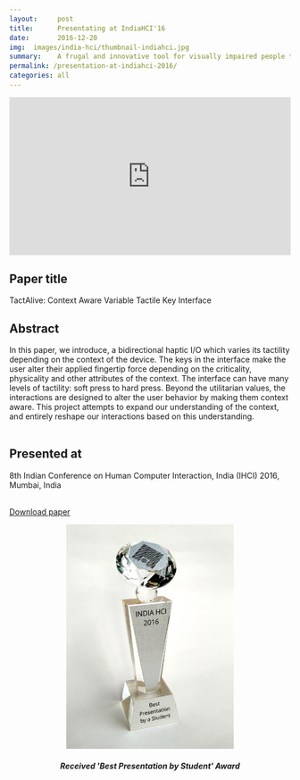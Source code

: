 ```yaml
---
layout:     post
title:      Presentating at IndiaHCI'16
date:       2016-12-20
img:  images/india-hci/thumbnail-indiahci.jpg
summary:    A frugal and innovative tool for visually impaired people to fill up hot and cold beverages in cups, mug, tumbler, etc.
permalink: /presentation-at-indiahci-2016/
categories: all 
---
```


<style>.embed-container { position: relative; padding-bottom: 56.25%; height: 0; overflow: hidden; max-width: 100%; } .embed-container iframe, .embed-container object, .embed-container embed { position: absolute; top: 0; left: 0; width: 100%; height: 100%; }</style><div class='embed-container'><iframe src='https://player.vimeo.com/video/215255682' frameborder='0' webkitAllowFullScreen mozallowfullscreen allowFullScreen></iframe></div>

<h2>Paper title</h2>
TactAlive: Context Aware Variable Tactile Key Interface <br>

<h2>Abstract</h2>
In this paper, we introduce, a bidirectional haptic I/O which varies its tactility depending on the context of the device. The keys in the interface make the user alter their applied fingertip force depending on the criticality, physicality and other attributes of the context. The interface can have many levels of tactility: soft press to hard press. Beyond the utilitarian values, the interactions are designed to alter the user behavior by making them context aware. This project attempts to expand our understanding of the context, and entirely reshape our interactions based on this understanding.
<br><br>

<h2>Presented at</h2>
8th Indian Conference on Human Computer Interaction​, India (IHCI)​ 2016, Mumbai, India​ <br><br>

<a href="https://drive.google.com/file/d/0B3UDU3KHnm_kRmx3OV9YQUt0eVk/view">Download paper<a>

<figure><center><img src="/images/india-hci/award.jpg" width="300">
<figcaption align="center"><h5>Received 'Best Presentation by Student' Award</h5></figcaption></center></figure>

